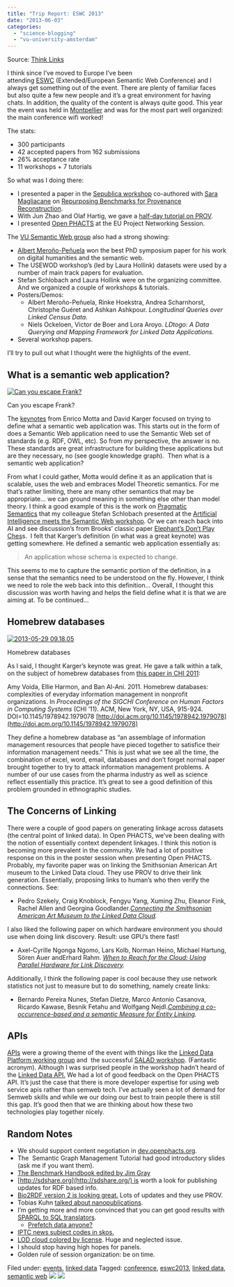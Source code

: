 ```yaml
---
title: "Trip Report: ESWC 2013"
date: "2013-06-03"
categories: 
  - "science-blogging"
  - "vu-university-amsterdam"
---
```


Source: [Think Links](http://thinklinks.wordpress.com/feed/)

I think since I’ve moved to Europe I’ve been attending [ESWC](http://2013.eswc-conferences.org/) (Extended/European Semantic Web Conference) and I always get something out of the event. There are plenty of familiar faces but also quite a few new people and it’s a great environment for having chats. In addition, the quality of the content is always quite good. This year the event was held in [Montpellier](http://en.wikipedia.org/wiki/Montpellier) and was for the most part well organized: the main conference wifi worked!

The stats:

- 300 participants
- 42 accepted papers from 162 submissions
- 26% acceptance rate
- 11 workshops + 7 tutorials

So what was I doing there:

- I presented a paper in the [Sepublica workshop](http://sepublica.mywikipaper.org/) co-authored with [Sara Magliacane](http://www.few.vu.nl/~sme340/) on [Repurposing Benchmarks for Provenance Reconstruction](http://www.mendeley.com/download/public/229912/5821740274/e6768447fdb142c59b163040be652c69128c3a46/dl.pdf).
- With Jun Zhao and Olaf Hartig, we gave a [half-day tutorial on PROV](http://www.w3.org/2001/sw/wiki/ESWC2013ProvTutorial).
- I presented [Open PHACTS](http://www.openphacts.org/) at the EU Project Networking Session.

The [VU Semantic Web group](http://semanticweb.cs.vu.nl) also had a strong showing:

- [Albert Meroño-Peñuela](http://www.albertmeronyo.org/) won the best PhD symposium paper for his work on digital humanities and the semantic web.
- The USEWOD workshop’s (led by Laura Hollink) datasets were used by a number of main track papers for evaluation.
- Stefan Schlobach and Laura Hollink were on the organizing committee. And we organized a couple of workshops & tutorials.
- Posters/Demos:
    - Albert Meroño-Peñuela, Rinke Hoekstra, Andrea Scharnhorst, Christophe Guéret and Ashkan Ashkpour. _Longitudinal Queries over Linked Census Data._
    - Niels Ockeloen, Victor de Boer and Lora Aroyo. _LDtogo: A Data Querying and Mapping Framework for Linked Data Applications._
- Several workshop papers.

I’ll try to pull out what I thought were the highlights of the event.

## What is a semantic web application?

[![Can you escape Frank?](http://thinklinks.files.wordpress.com/2013/06/2013-05-28-09-44-13.jpg?w=300&h=225)](http://thinklinks.files.wordpress.com/2013/06/2013-05-28-09-44-13.jpg)

Can you escape Frank?

The [keynotes](http://2013.eswc-conferences.org/program/keynote-speakers) from Enrico Motta and David Karger focused on trying to define what a semantic web application was. This starts out in the form of does a Semantic Web application need to use the Semantic Web set of standards (e.g. RDF, OWL, etc). So from my perspective, the answer is no. These standards are great infrastructure for building these applications but are they necessary, no (see google knowledge graph).  Then what is a semantic web application?

From what I could gather, Motta would define it as an application that is scalable, uses the web and embraces Model Theoretic semantics. For me that’s rather limiting, there are many other semantics that may be appropriate… we can ground meaning in something else other than model theory. I think a good example of this is the work on [Pragmatic Semantics](http://www-sop.inria.fr/members/Fabien.Gandon/docs/eswc2013/KeyNoteSchlobachGueretAImWD.pdf) that my colleague Stefan Schlobach presented at the [Artificial Intelligence meets the Semantic Web workshop](https://sites.google.com/site/aimwd13/). Or we can reach back into AI and see discussion’s from Brooks’ classic paper [Elephant’s Don’t Play Ches](http://rair.cogsci.rpi.edu/pai/restricted/logic/elephants.pdf)s.  I felt that Karger’s definition (in what was a great keynote) was getting somewhere. He defined a semantic web application essentially as:

> An application whose schema is expected to change.

This seems to me to capture the semantic portion of the definition, in a sense that the semantics need to be understood on the fly. However, I think we need to role the web back into this definition… Overall, I thought this discussion was worth having and helps the field define what it is that we are aiming at. To be continued…

## Homebrew databases

[![2013-05-29 09.18.05](http://thinklinks.files.wordpress.com/2013/06/2013-05-29-09-18-05.jpg?w=300&h=277)](http://thinklinks.files.wordpress.com/2013/06/2013-05-29-09-18-05.jpg)

Homebrew databases

As I said, I thought Karger’s keynote was great. He gave a talk within a talk, on the subject of homebrew databases from [this paper in CHI 2011](http://ellieharmon.com/wp-content/papercite-data/pdf/voida-2011.pdf):

Amy Voida, Ellie Harmon, and Ban Al-Ani. 2011. Homebrew databases: complexities of everyday information management in nonprofit organizations. In _Proceedings of the SIGCHI Conference on Human Factors in Computing Systems_ (CHI ’11). ACM, New York, NY, USA, 915-924. DOI=10.1145/1978942.1979078 [http://doi.acm.org/10.1145/1978942.1979078](http://doi.acm.org/10.1145/1978942.1979078)

They define a homebrew database as “an assemblage of information management resources that people have pieced together to satisfice their information management needs.” This is just what we see all the time, the combination of excel, word, email, databases and don’t forget normal paper brought together to try to attack information management problems. A number of our use cases from the pharma industry as well as science reflect essentially this practice. It’s great to see a good definition of this problem grounded in ethnographic studies.

## The Concerns of Linking

There were a couple of good papers on generating linkage across datasets (the central point of linked data). In Open PHACTS, we’ve been dealing with the notion of essentially context dependent linkages. I think this notion is becoming more prevalent in the community. We had a lot of positive response on this in the poster session when presenting Open PHACTS. Probably, my favorite paper was on linking the Smithsonian American Art museum to the Linked Data cloud. They use PROV to drive their link generation. Essentially, proposing links to human’s who then verify the connections. See:

- Pedro Szekely, Craig Knoblock, Fengyu Yang, Xuming Zhu, Eleanor Fink, Rachel Allen and Georgina Goodlander._[Connecting the Smithsonian American Art Museum to the Linked Data Cloud](http://eswc-conferences.org/sites/default/files/papers2013/szekely.pdf)._

I also liked the following paper on which hardware environment you should use when doing link discovery. Result: use GPU’s there fast!

- Axel-Cyrille Ngonga Ngomo, Lars Kolb, Norman Heino, Michael Hartung, Sören Auer andErhard Rahm. _[When to Reach for the Cloud: Using Parallel Hardware for Link Discovery](http://eswc-conferences.org/sites/default/files/papers2013/ngomo_cloud.pdf)._

Additionally, I think the following paper is cool because they use network statistics not just to measure but to do something, namely create links:

- Bernardo Pereira Nunes, Stefan Dietze, Marco Antonio Casanova, Ricardo Kawase, Besnik Fetahu and Wolfgang Nejdl._[Combining a co-occurrence-based and a semantic Measure for Entity Linking](http://eswc-conferences.org/sites/default/files/papers2013/nunes.pdf)._

## APIs

[APIs](http://liris.cnrs.fr/~pchampin/2013/salad/#1) were a growing theme of the event with things like the [Linked Data Platform working group](http://www.w3.org/2012/ldp/wiki/Main_Page) and  the successful [SALAD workshop](http://salad2013.linkedservices.org). (Fantastic acronym). Although I was surprised people in the workshop hadn’t heard of the [Linked Data API.](http://code.google.com/p/linked-data-api/) We had a lot of good feedback on the Open PHACTS API. It’s just the case that there is more developer expertise for using web service apis rather than semweb tech. I’ve actually seen a lot of demand for Semweb skills and while we our doing our best to train people there is still this gap. It’s good then that we are thinking about how these two technologies play together nicely.

## Random Notes

- We should support content negotiation in [dev.openphacts.org](http://dev.openphacts.org/).
- The  Semantic Graph Management Tutorial had good introductory slides (ask me if you want them).
- [The Benchmark Handbook edited by Jim Gray](http://research.microsoft.com/en-us/um/people/gray/BenchmarkHandbook/TOC.htm)
- [http://sdshare.org](http://sdshare.org/) is worth a look for publishing updates for RDF based info.
- [Bio2RDF version 2 is looking great.](http://eswc-conferences.org/sites/default/files/papers2013/callahan.pdf) Lots of updates and they use PROV.
- Tobias Kuhn [talked about nanopublications](http://eswc-conferences.org/sites/default/files/papers2013/kuhn.pdf).
- I’m getting more and more convinced that you can get good results with [SPARQL to SQL translators](http://www.rdb2rdf.org/eswc2013-tutorial/).
    - [Prefetch data anyone?](http://eswc-conferences.org/sites/default/files/papers2013/lorey.pdf)
- [IPTC news subject codes in skos.](http://cv.iptc.org/newscodes/subjectcode/)
- [LOD cloud colored by license](http://ns.inria.fr/l4lod/). Huge and neglected issue.
- I should stop having high hopes for panels.
- Golden rule of session organization: be on time.

  
Filed under: [events](http://thinklinks.wordpress.com/category/events/), [linked data](http://thinklinks.wordpress.com/category/linked-data/) Tagged: [conference](http://thinklinks.wordpress.com/tag/conference/), [eswc2013](http://thinklinks.wordpress.com/tag/eswc2013/), [linked data](http://thinklinks.wordpress.com/tag/linked-data/), [semantic web](http://thinklinks.wordpress.com/tag/semantic-web/) [![](http://feeds.wordpress.com/1.0/comments/thinklinks.wordpress.com/533/)](http://feeds.wordpress.com/1.0/gocomments/thinklinks.wordpress.com/533/) ![](http://stats.wordpress.com/b.gif?host=thinklinks.wordpress.com&blog=5274753&post=533&subd=thinklinks&ref=&feed=1)
